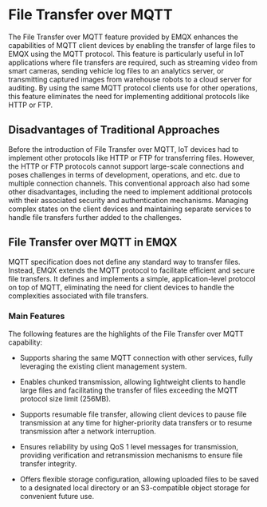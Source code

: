 # File Transfer over MQTT

The File Transfer over MQTT feature provided by EMQX enhances the capabilities of MQTT client devices by enabling the transfer of large files to EMQX using the MQTT protocol. This feature is particularly useful in IoT applications where file transfers are required, such as streaming video from smart cameras, sending vehicle log files to an analytics server, or transmitting captured images from warehouse robots to a cloud server for auditing. By using the same MQTT protocol clients use for other operations, this feature eliminates the need for implementing additional protocols like HTTP or FTP.

## Disadvantages of Traditional Approaches

Before the introduction of File Transfer over MQTT, IoT devices had to implement other protocols like HTTP or FTP for transferring files. However, the HTTP or FTP protocols cannot support large-scale connections and poses challenges in terms of development, operations, and etc. due to multiple connection channels. This conventional approach also had some other disadvantages, including the need to implement additional protocols with their associated security and authentication mechanisms. Managing complex states on the client devices and maintaining separate services to handle file transfers further added to the challenges.

## File Transfer over MQTT in EMQX

MQTT specification does not define any standard way to transfer files. Instead, EMQX extends the MQTT protocol to facilitate efficient and secure file transfers. It defines and implements a simple, application-level protocol on top of MQTT, eliminating the need for client devices to handle the complexities associated with file transfers.

### Main Features

The following features are the highlights of the File Transfer over MQTT capability:

* Supports sharing the same MQTT connection with other services, fully leveraging the existing client management system.

* Enables chunked transmission, allowing lightweight clients to handle large files and facilitating the transfer of files exceeding the MQTT protocol size limit (256MB).

* Supports resumable file transfer, allowing client devices to pause file transmission at any time for higher-priority data transfers or to resume transmission after a network interruption.

* Ensures reliability by using QoS 1 level messages for transmission, providing verification and retransmission mechanisms to ensure file transfer integrity.

* Offers flexible storage configuration, allowing uploaded files to be saved to a designated local directory or an S3-compatible object storage for convenient future use.

  <!-- "The Dashboard allows listing and downloading files uploaded to the broker." This is not implemented in Dashboard yet.-->

